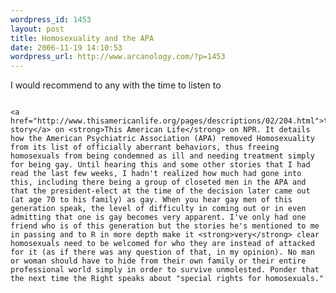 ```yaml
--- 
wordpress_id: 1453
layout: post
title: Homosexuality and the APA
date: 2006-11-19 14:10:53
wordpress_url: http://www.arcanology.com/?p=1453
---
```

I would recommend to any with the time to listen to 
                                                                                                                                                                                                                                                                                                                                                                                                                                                                                                                                                                                                                                                                                                                                                                                                                                      
                                                                                                                                                                                                                                                                                                                                                                                                                                                                                                                                                                                                                                                                                                                                                                                                                                      <a href="http://www.thisamericanlife.org/pages/descriptions/02/204.html">this story</a> on <strong>This American Life</strong> on NPR. It details how the American Psychiatric Association (APA) removed Homosexuality from its list of officially aberrant behaviors, thus freeing homosexuals from being condemned as ill and needing treatment simply for being gay. Until hearing this and some other stories that I had read the last few weeks, I hadn't realized how much had gone into this, including there being a group of closeted men in the APA and that the president-elect at the time of the decision later came out (at age 70 to his family) as gay. When you hear gay men of this generation speak, the level of difficulty in coming out or in even admitting that one is gay becomes very apparent. I've only had one friend who is of this generation but the stories he's mentioned to me in passing and to R in more depth make it <strong>very</strong> clear homosexuals need to be welcomed for who they are instead of attacked for it (as if there was any question of that, in my opinion). No man or woman should have to hide from their own family or their entire professional world simply in order to survive unmolested. Ponder that the next time the Right speaks about "special rights for homosexuals."